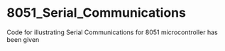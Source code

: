 # 8051_Serial_Communications
Code for illustrating Serial Communications for 8051 microcontroller has been given
